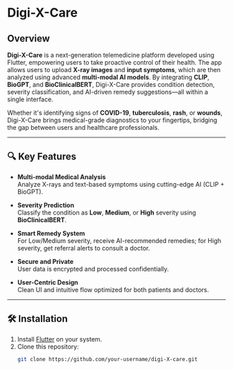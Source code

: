 # Digi-X-Care

## Overview
**Digi-X-Care** is a next-generation telemedicine platform developed using Flutter, empowering users to take proactive control of their health. The app allows users to upload **X-ray images** and **input symptoms**, which are then analyzed using advanced **multi-modal AI models**. By integrating **CLIP**, **BioGPT**, and **BioClinicalBERT**, Digi-X-Care provides condition detection, severity classification, and AI-driven remedy suggestions—all within a single interface.

Whether it's identifying signs of **COVID-19**, **tuberculosis**, **rash**, or **wounds**, Digi-X-Care brings medical-grade diagnostics to your fingertips, bridging the gap between users and healthcare professionals.

---

## 🔍 Key Features

- **Multi-modal Medical Analysis**  
  Analyze X-rays and text-based symptoms using cutting-edge AI (CLIP + BioGPT).

- **Severity Prediction**  
  Classify the condition as **Low**, **Medium**, or **High** severity using **BioClinicalBERT**.

- **Smart Remedy System**  
  For Low/Medium severity, receive AI-recommended remedies; for High severity, get referral alerts to consult a doctor.

- **Secure and Private**  
  User data is encrypted and processed confidentially.

- **User-Centric Design**  
  Clean UI and intuitive flow optimized for both patients and doctors.

---

## 🛠 Installation

1. Install [Flutter](https://flutter.dev/docs/get-started/install) on your system.
2. Clone this repository:
   ```bash
   git clone https://github.com/your-username/digi-X-care.git
